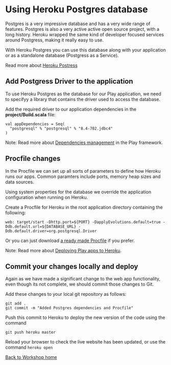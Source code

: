 <link href="index.css" rel="stylesheet" type="text/css">

# Using Heroku Postgres database 
  
  Postgres is a very impressive database and has a very wide range of features. Postgres is also a very active active open source project, with a long history.  Heroku wrapped the same kind of developer focused services around Postgress, making it really easy to use.

  With Heroku Postgres you can use this database along with your application or as a standalone database (Postgress as a Service).

  Read more about [Heroku Postress](http://postgres.heroku.com/) 
  
  
## Add Postgress Driver to the application

  To use Heroku Postgres as the database for our Play application, we need to specifyy a library that contains the driver used to access the database.

  Add the required driver to our application dependencies in the **project/Build.scala** file:

    val appDependencies = Seq(
      "postgresql" % "postgresql" % "8.4-702.jdbc4"
    )

  Note: Read more about [Dependencies management](http://www.playframework.com/documentation/2.1.0/SBTDependencies) in the Play framework.

  
##  Procfile changes
  
  In the Procfile we can set up all sorts of parameters to define how Heroku runs our apps.  Common paramters include ports, memory heap sizes and data sources.
  
  Using system properties for the database we override the application configuration when running on Heroku.  

  Create a Procfile for Heroku in the root application directory containing the following:

    web: target/start -Dhttp.port=${PORT} -DapplyEvolutions.default=true -Ddb.default.url=${DATABASE_URL} -Ddb.default.driver=org.postgresql.Driver

  Or you can just download [a ready made Procfile](Procfile) if you prefer.

  Note: Read more about [Deploying Play apps to Heroku](http://www.playframework.com/documentation/2.1.0/ProductionHeroku).


## Commit your changes locally and deploy

  Again as we have made a significant change to the web app functionality, even though its not complete, we should commit those changes to Git.
  
  Add these changes to your local git repository as follows:
  
    git add .
    git commit -m "Added Postgres dependencies and Procfile"

  Push this commit to Heroku to deploy the new version of the code using the command
  
    git push heroku master

  Reload your browser to check the live website has been updated, or use the command `heroku open`   

[Back to Workshop home](index.html)

